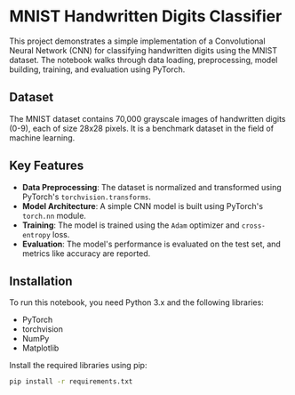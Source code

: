 # MNIST Handwritten Digits Classifier

This project demonstrates a simple implementation of a Convolutional Neural Network (CNN) for classifying handwritten digits using the MNIST dataset. The notebook walks through data loading, preprocessing, model building, training, and evaluation using PyTorch.

## Dataset

The MNIST dataset contains 70,000 grayscale images of handwritten digits (0-9), each of size 28x28 pixels. It is a benchmark dataset in the field of machine learning.

## Key Features

- **Data Preprocessing**: The dataset is normalized and transformed using PyTorch's `torchvision.transforms`.
- **Model Architecture**: A simple CNN model is built using PyTorch's `torch.nn` module.
- **Training**: The model is trained using the `Adam` optimizer and `cross-entropy` loss.
- **Evaluation**: The model's performance is evaluated on the test set, and metrics like accuracy are reported.

## Installation

To run this notebook, you need Python 3.x and the following libraries:

- PyTorch
- torchvision
- NumPy
- Matplotlib

Install the required libraries using pip:

```bash
pip install -r requirements.txt
